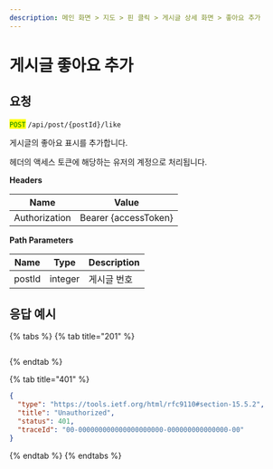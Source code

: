 ```yaml
---
description: 메인 화면 > 지도 > 핀 클릭 > 게시글 상세 화면 > 좋아요 추가
---
```


# 게시글 좋아요 추가

## 요청

<mark style="color:green;">`POST`</mark> `/api/post/{postId}/like`

게시글의 좋아요 표시를 추가합니다.

헤더의 액세스 토큰에 해당하는 유저의 계정으로 처리됩니다.



**Headers**

| Name          | Value                |
| ------------- | -------------------- |
| Authorization | Bearer {accessToken} |



**Path Parameters**

| Name   | Type    | Description |
| ------ | ------- | ----------- |
| postId | integer | 게시글 번호      |





## 응답 예시

{% tabs %}
{% tab title="201" %}
```json
```
{% endtab %}

{% tab title="401" %}
```json
{
  "type": "https://tools.ietf.org/html/rfc9110#section-15.5.2",
  "title": "Unauthorized",
  "status": 401,
  "traceId": "00-000000000000000000000-000000000000000-00"
}
```
{% endtab %}
{% endtabs %}

